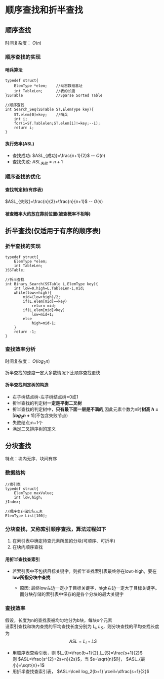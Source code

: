 # 顺序查找和折半查找

## 顺序查找

时间复杂度： $O(n)$

### 顺序查找的实现

#### 哨兵算法

    typedef struct{
        ElemType *elem;    //动态数组基址
        int TableLen;      //表的长度
    }SSTable               //Sparse Sorted Table

    //顺序查找
    int Search_Seq(SSTable ST,ElemType key){
        ST.elem[0]=key;    //哨兵
        int i;
        for(i=ST.Tablelen;ST.elem[i]!=key;--i);
        return i;
    }

#### 执行效率(ASL)

- 查找成功:  $ASL_{成功}=\frac{n+1}{2}$ -- $O(n)$
- 查找失败: $ASL_{失败}=n+1$

### 顺序查找的优化

#### 查找判定树(有序表)

$ASL_{失败}=\frac{n}{2}+\frac{n}{n+1}$ -- $O(n)$

#### 被查概率大的放在靠前位置(被查概率不相等)

## 折半查找(仅适用于有序的顺序表)

### 折半查找的实现

    typedef struct{
        ElemType *elem;
        int TableLen;
    }SSTable;

    //折半查找
    int Binary_Search(SSTable L,ElemType key){
        int low=0,high=L.TableLen-1,mid;
        while(low<=high){
            mid=(low+high)/2;
            if(L.elem[mid]==key)
                return mid;
            if(L.elem[mid]<key)
                low=mid+1;
            else
                high=mid-1;
        }
        return -1;
    }

### 查找效率分析

时间复杂度： $O(log_2{n})$

折半查找的速度~~一定~~大多数情况下比顺序查找更快

#### 折半查找判定树的构造

- 右子树结点树-左子树结点树=0或1
- 折半查找的判定树**一定是平衡二叉树**
- 折半查找的判定树中，**只有最下面一层是不满的**,因此元素个数为n时**树高 $h=\lceil log_2{n+1} \rceil$**(不包含失败节点)
- 失败结点:n+1个
- 满足二叉排序树的定义

## 分块查找

特点：块内无序、块间有序

### 数据结构

    //索引表
    typedef struct{
        ElemType maxValue;
        int low,high;
    }Index;

    //顺序表存储实际元素
    ElemType List[100];

### 分块查找，又称索引顺序查找，算法过程如下

1. 在索引表中确定待查元素所属的分块(可顺序、可折半)
2. 在块内顺序查找

#### 用折半查找查索引

- 若索引表中不包括目标关键字，则折半查找索引表最终停在low>high，要在**low所指分块中查找**

  - 原因: 最终low左边一定小于目标关键字，high右边一定大于目标关键字。而分块存储的索引表中保存的是各个分块的最大关键字

### 查找效率

假设，长度为n的查找表被均匀地分为b块，每块s个元素  
设索引查找和块内查找的平均查找长度分别为 $L_{I},L_{S}$，则分块查找的平均查找长度为 $$ASL=L_{I}+L{S}$$  

- 用顺序表查索引表，则 $L_{I}=\frac{b+1}{2},L_{S}=\frac{s+1}{2}$  
则 $ASL=\frac{s^{2}+2s+n}{2s}$，当 $s=\sqrt{n}$时， $ASL_{最小}=\sqrt{n}+1$
- 用折半查找查索引表， $ASL=\lceil log_2{b+1} \rceil+\dfrac{s+1}{2}$
